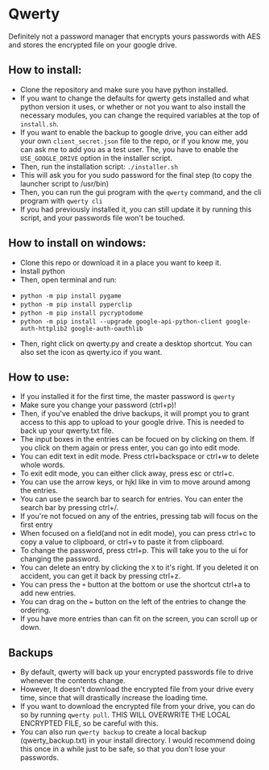 # Qwerty
Definitely not a password manager that encrypts yours passwords with AES and stores the encrypted file on your google drive.

## How to install:
- Clone the repository and make sure you have python installed.
- If you want to change the defaults for qwerty gets installed and what python version it uses, or whether or not you want to also install the necessary modules, you can change the required variables at the top of `install.sh`.
- If you want to enable the backup to google drive, you can either add your own `client_secret.json` file to the repo, or if you know me, you can ask me to add you as a test user. The, you have to enable the `USE_GOOGLE_DRIVE` option in the installer script.
- Then, run the installation script:
`./installer.sh`
- This will ask you for you sudo password for the final step (to copy the launcher script to /usr/bin)
- Then, you can run the gui program with the `qwerty` command, and the cli program with `qwerty cli`
- If you had previously installed it, you can still update it by running this script, and your passwords file won't be touched.

## How to install on windows:
- Clone this repo or download it in a place you want to keep it.
- Install python
- Then, open terminal and run:


* `python -m pip install pygame`
* `python -m pip install pyperclip`
* `python -m pip install pycryptodome`
* `python -m pip install --upgrade google-api-python-client google-auth-httplib2 google-auth-oauthlib`

- Then, right click on qwerty.py and create a desktop shortcut. You can also set the icon as qwerty.ico if you want.


## How to use:
- If you installed it for the first time, the master password is `qwerty`
- Make sure you change your password (ctrl+p)!
- Then, if you've enabled the drive backups, it will prompt you to grant access to this app to upload to your google drive. This is needed to back up your qwerty.txt file.
- The input boxes in the entries can be focued on by clicking on them. If you click on them again or press enter, you can go into edit mode.
- You can edit text in edit mode. Press ctrl+backspace or ctrl+w to delete whole words.
- To exit edit mode, you can either click away, press esc or ctrl+c.
- You can use the arrow keys, or hjkl like in vim to move around among the entries.
- You can use the search bar to search for entries. You can enter the search bar by pressing ctrl+/.
- If you're not focued on any of the entries, pressing tab will focus on the first entry
- When focused on a field(and not in edit mode), you can press ctrl+c to copy a value to clipboard, or ctrl+v to paste it from clipboard.
- To change the password, press ctrl+p. This will take you to the ui for changing the password.
- You can delete an entry by clicking the `X` to it's right. If you deleted it on accident, you can get it back by pressing ctrl+z.
- You can press the `+` button at the bottom or use the shortcut ctrl+a to add new entries.
- You can drag on the `=` button on the left of the entries to change the ordering.
- If you have more entries than can fit on the screen, you can scroll up or down.

## Backups
- By default, qwerty will back up your encrypted passwords file to drive whenever the contents change.
- However, It doesn't download the encrypted file from your drive every time, since that will drastically increase the loading time.
- If you want to download the encrypted file from your drive, you can do so by running `qwerty pull`. THIS WILL OVERWRITE THE LOCAL ENCRYPTED FILE, so be careful with this.
- You can also run `qwerty backup` to create a local backup (qwerty_backup.txt) in your install directory. I would recommend doing this once in a while just to be safe, so that you don't lose your passwords.
